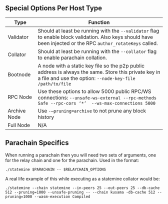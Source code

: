 ## Special Options Per Host Type

| Type | Function |
| ---------- | ------------------------------------------- |
| Validator | Should at least be running with the `--validator` flag to enable block validation. Also keys should have been injected or the RPC `author_rotateKeys` called. |
| Collator | Should at least be running with the `--collator` flag to enable parachain collation. |
| Bootnode | A node with a static key file so the p2p public address is always the same. Store this private key in a file and use the option: `--node-key-file /path/to/file` |
| RPC Node | Use these options to allow 5000 public RPC/WS connections: `--unsafe-ws-external --rpc-methods Safe --rpc-cors ‘*’  --ws-max-connections 5000` |
| Archive Node | Use `-–pruning=archive` to not prune any block history |
| Full Node | N/A |

## Parachain Specifics

When running a parachain then you will need two sets of arguments, one for the relay chain and one for the parachain. Used in the format:

```
./statemine $PARACHAIN -- $RELAYCHAIN_OPTIONS
```

A real life example of this while executing as a statemine collator would be:

```
./statemine --chain statemine --in-peers 25 --out-peers 25 --db-cache 512 --pruning=1000 --unsafe-pruning -- --chain kusama -db-cache 512 --pruning=1000 --wasm-execution Compiled
```
